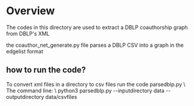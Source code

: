 # Overview

The codes in this directory are used to extract a DBLP coauthorship graph from DBLP's XML

the coauthor_net_generate.py file parses a DBLP CSV into a graph in the edgelist format

## how to run the code?

To convert xml files in a directory to csv files run the code parsedblp.py \\
The command line: \\
python3 parsedblp.py  --inputdirectory data --outputdirectory data/csvfiles 


